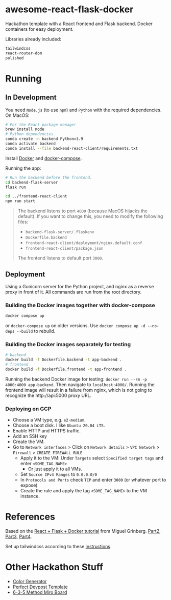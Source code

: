 # awesome-react-flask-docker
Hackathon template with a React frontend and Flask backend. Docker containers for easy deployment.

Libraries already included:
```bash
tailwindcss
react-router-dom
polished
```

# Running

## In Development

You need `Node.js` (to use `npm`) and `Python` with the required dependencies. On MacOS:
```bash
# For the React package manager
brew install node
# Python dependencies
conda create -n backend Python=3.9
conda activate backend
conda install --file backend-react-client/requirements.txt
```

Install [Docker](https://docs.docker.com/engine/install/ubuntu/#install-using-the-repository) and [docker-compose](https://docs.docker.com/compose/install/linux/#install-using-the-repository).

Running the app:

```bash
# Run the backend before the frontend.
cd backend-flask-server
flask run

cd ../frontend-react-client
npm run start
```

> The backend listens to port `4000` (because MacOS hijacks the default). If you want to change this, you need to modify the following files:
>- `backend-flask-server/.flaskenv`
>- `Dockerfile.backend`
>- `frontend-react-client/deployment/nginx.default.conf`
>- `frontend-react-client/package.json`
> 
> The frontend listens to default port `3000`.

## Deployment

Using a Gunicorn server for the Python project, and nginx as a reverse proxy in front of it. All commands are run from the root directory.

### Building the Docker images together with docker-compose

```bash
docker compose up
```

or `docker-compose up` on older versions. Use `docker compose up -d --no-deps --build` to rebuild.

### Building the Docker images separately for testing
```bash
# backend
docker build -f Dockerfile.backend -t app-backend .
# frontend
docker build -f Dockerfile.frontend -t app-frontend .
```
Running the backend Docker image for testing: `docker run --rm -p 4000:4000 app-backend`. Then navigate to `localhost:4000/`. Running the frontend image will result in a failure from nginx, which is not going to recognize the http://api:5000 proxy URL.

### Deploying on GCP

- Choose a VM type, e.g. `e2-medium`.
- Choose a boot disk. I like `Ubuntu 20.04 LTS`.
- Enable HTTP and HTTPS traffic.
- Add an SSH key
- Create the VM.
- Go to `Network interfaces` > Click on `Network details` > `VPC Network` > `Firewall` > `CREATE FIREWALL RULE`
    - Apply it to the VM: Under `Targets` select `Specified target tags` and enter `<SOME_TAG_NAME>`
        - Or just apply it to all VMs.
    - Set `Source IPv4 Ranges` to `0.0.0.0/0`
    - In `Protocols and Ports` check `TCP` and enter `3000` (or whatever port to expose)
    - Create the rule and apply the tag `<SOME_TAG_NAME>` to the VM instance.

# References

Based on the [React + Flask + Docker tutorial](https://blog.miguelgrinberg.com/post/how-to-create-a-react--flask-project) from Miguel Grinberg. [Part2](https://blog.miguelgrinberg.com/post/how-to-deploy-a-react--flask-project), [Part3](https://blog.miguelgrinberg.com/post/how-to-deploy-a-react-router-flask-application), [Part4](https://blog.miguelgrinberg.com/post/how-to-dockerize-a-react-flask-project).

Set up tailwindcss according to these [instructions](https://tailwindcss.com/docs/guides/create-react-app).


# Other Hackathon Stuff

- [Color Generator](https://coolors.co)
- [Perfect Devpost Template](https://devpost.com/software/example-template-submission)
- [6-3-5 Method Miro Board](https://miro.com/miroverse/635-method-6-people-3-ideas-5-minutes/)
